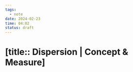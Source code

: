 ```yaml
---
tags:
  - note
date: 2024-02-23
time: 04:02
status: draft
---
```


# [title:: Dispersion | Concept & Measure]

